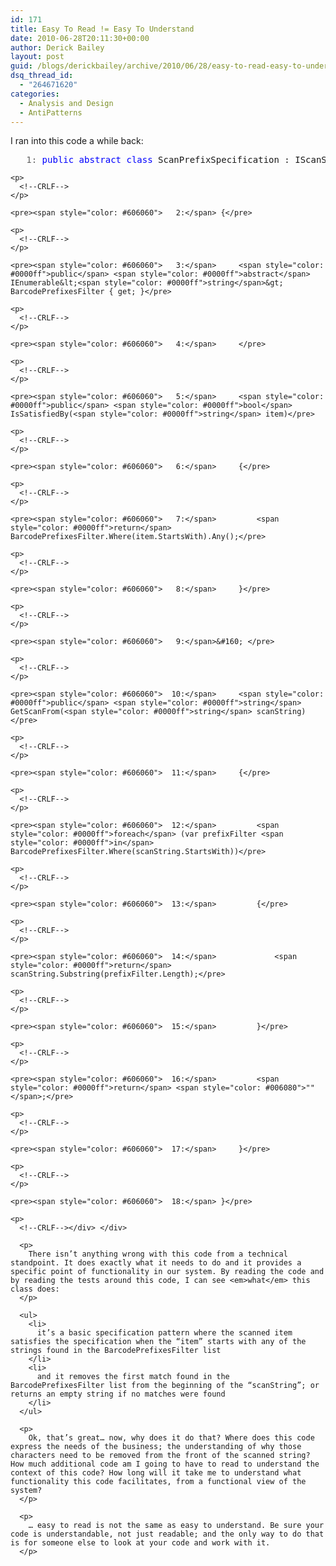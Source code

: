 ```yaml
---
id: 171
title: Easy To Read != Easy To Understand
date: 2010-06-28T20:11:30+00:00
author: Derick Bailey
layout: post
guid: /blogs/derickbailey/archive/2010/06/28/easy-to-read-easy-to-understand.aspx
dsq_thread_id:
  - "264671620"
categories:
  - Analysis and Design
  - AntiPatterns
---
```

I ran into this code a while back:

<div>
  <div>
    <pre><span style="color: #606060">   1:</span> <span style="color: #0000ff">public</span> <span style="color: #0000ff">abstract</span> <span style="color: #0000ff">class</span> ScanPrefixSpecification : IScanSpecification</pre>
    
    <p>
      <!--CRLF-->
    </p>
    
    <pre><span style="color: #606060">   2:</span> {</pre>
    
    <p>
      <!--CRLF-->
    </p>
    
    <pre><span style="color: #606060">   3:</span>     <span style="color: #0000ff">public</span> <span style="color: #0000ff">abstract</span> IEnumerable&lt;<span style="color: #0000ff">string</span>&gt; BarcodePrefixesFilter { get; }</pre>
    
    <p>
      <!--CRLF-->
    </p>
    
    <pre><span style="color: #606060">   4:</span>     </pre>
    
    <p>
      <!--CRLF-->
    </p>
    
    <pre><span style="color: #606060">   5:</span>     <span style="color: #0000ff">public</span> <span style="color: #0000ff">bool</span> IsSatisfiedBy(<span style="color: #0000ff">string</span> item)</pre>
    
    <p>
      <!--CRLF-->
    </p>
    
    <pre><span style="color: #606060">   6:</span>     {</pre>
    
    <p>
      <!--CRLF-->
    </p>
    
    <pre><span style="color: #606060">   7:</span>         <span style="color: #0000ff">return</span> BarcodePrefixesFilter.Where(item.StartsWith).Any();</pre>
    
    <p>
      <!--CRLF-->
    </p>
    
    <pre><span style="color: #606060">   8:</span>     }</pre>
    
    <p>
      <!--CRLF-->
    </p>
    
    <pre><span style="color: #606060">   9:</span>&#160; </pre>
    
    <p>
      <!--CRLF-->
    </p>
    
    <pre><span style="color: #606060">  10:</span>     <span style="color: #0000ff">public</span> <span style="color: #0000ff">string</span> GetScanFrom(<span style="color: #0000ff">string</span> scanString)</pre>
    
    <p>
      <!--CRLF-->
    </p>
    
    <pre><span style="color: #606060">  11:</span>     {</pre>
    
    <p>
      <!--CRLF-->
    </p>
    
    <pre><span style="color: #606060">  12:</span>         <span style="color: #0000ff">foreach</span> (var prefixFilter <span style="color: #0000ff">in</span> BarcodePrefixesFilter.Where(scanString.StartsWith))</pre>
    
    <p>
      <!--CRLF-->
    </p>
    
    <pre><span style="color: #606060">  13:</span>         {</pre>
    
    <p>
      <!--CRLF-->
    </p>
    
    <pre><span style="color: #606060">  14:</span>             <span style="color: #0000ff">return</span> scanString.Substring(prefixFilter.Length);</pre>
    
    <p>
      <!--CRLF-->
    </p>
    
    <pre><span style="color: #606060">  15:</span>         }</pre>
    
    <p>
      <!--CRLF-->
    </p>
    
    <pre><span style="color: #606060">  16:</span>         <span style="color: #0000ff">return</span> <span style="color: #006080">""</span>;</pre>
    
    <p>
      <!--CRLF-->
    </p>
    
    <pre><span style="color: #606060">  17:</span>     }</pre>
    
    <p>
      <!--CRLF-->
    </p>
    
    <pre><span style="color: #606060">  18:</span> }</pre>
    
    <p>
      <!--CRLF--></div> </div> 
      
      <p>
        There isn’t anything wrong with this code from a technical standpoint. It does exactly what it needs to do and it provides a specific point of functionality in our system. By reading the code and by reading the tests around this code, I can see <em>what</em> this class does:
      </p>
      
      <ul>
        <li>
          it’s a basic specification pattern where the scanned item satisfies the specification when the “item” starts with any of the strings found in the BarcodePrefixesFilter list
        </li>
        <li>
          and it removes the first match found in the BarcodePrefixesFilter list from the beginning of the “scanString”; or returns an empty string if no matches were found
        </li>
      </ul>
      
      <p>
        Ok, that’s great… now, why does it do that? Where does this code express the needs of the business; the understanding of why those characters need to be removed from the front of the scanned string? How much additional code am I going to have to read to understand the context of this code? How long will it take me to understand what functionality this code facilitates, from a functional view of the system?
      </p>
      
      <p>
        … easy to read is not the same as easy to understand. Be sure your code is understandable, not just readable; and the only way to do that is for someone else to look at your code and work with it.
      </p>